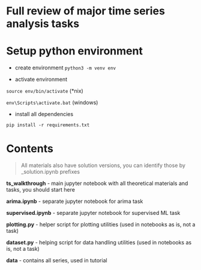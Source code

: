 # Full review of major time series analysis tasks

# Setup python environment

* create environment
`python3 -m venv env`  

* activate environment

`source env/bin/activate` (*nix)  

`env\Scripts\activate.bat` (windows)  

* install all dependencies

`pip install -r requirements.txt`

# Contents

> All materials also have solution versions, you can identify those by _solution.ipynb
prefixes

**ts_walkthrough** - main jupyter notebook with all theoretical materials and tasks, you
should start here

**arima.ipynb**  - separate jupyter notebook for arima task

**supervised.ipynb** - separate jupyter notebook for supervised ML task

**plotting.py**  - helper script for plotting utilities (used in notebooks as is, not a
task)

**dataset.py** - helping script for data handling utilities (used in notebooks as is, not a
task)

**data** - contains all series, used in tutorial


